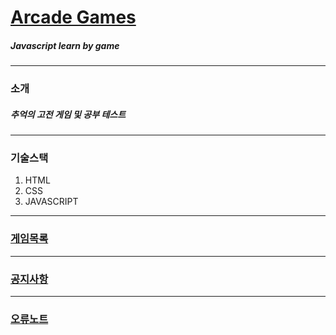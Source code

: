 # [Arcade Games](https://github.com/leedokchidok19/arcade_games)
##### Javascript learn by game
---
### 소개
##### 추억의 고전 게임 및 공부 테스트
---
### 기술스택
1. HTML
1. CSS
1. JAVASCRIPT
---
### [게임목록]()
---
### [공지사항]()
---
### [오류노트]()
